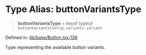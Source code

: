 # Type Alias: buttonVariantsType

> **buttonVariantsType** = keyof *typeof* `buttonVariantsConfig.variants.variant`

Defined in: [lib/base/Button.tsx:136](https://github.com/aldesgroup/goaldn/blob/6a7943d02984b1a6b41d76a3a483a1484b644076/lib/base/Button.tsx#L136)

Type representing the available button variants.
